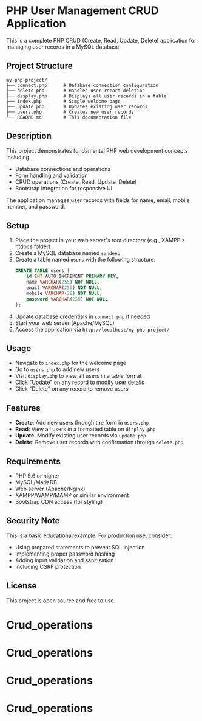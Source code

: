 # PHP User Management CRUD Application

This is a complete PHP CRUD (Create, Read, Update, Delete) application for managing user records in a MySQL database.

## Project Structure

```
my-php-project/
├── connect.php      # Database connection configuration
├── delete.php       # Handles user record deletion
├── display.php      # Displays all user records in a table
├── index.php        # Simple welcome page
├── update.php       # Updates existing user records
├── users.php        # Creates new user records
└── README.md        # This documentation file
```

## Description

This project demonstrates fundamental PHP web development concepts including:
- Database connections and operations
- Form handling and validation
- CRUD operations (Create, Read, Update, Delete)
- Bootstrap integration for responsive UI

The application manages user records with fields for name, email, mobile number, and password.

## Setup

1. Place the project in your web server's root directory (e.g., XAMPP's htdocs folder)
2. Create a MySQL database named `sandeep`
3. Create a table named `users` with the following structure:
   ```sql
   CREATE TABLE users (
       id INT AUTO_INCREMENT PRIMARY KEY,
       name VARCHAR(255) NOT NULL,
       email VARCHAR(255) NOT NULL,
       mobile VARCHAR(20) NOT NULL,
       password VARCHAR(255) NOT NULL
   );
   ```
4. Update database credentials in `connect.php` if needed
5. Start your web server (Apache/MySQL)
6. Access the application via `http://localhost/my-php-project/`

## Usage

- Navigate to `index.php` for the welcome page
- Go to `users.php` to add new users
- Visit `display.php` to view all users in a table format
- Click "Update" on any record to modify user details
- Click "Delete" on any record to remove users

## Features

- **Create**: Add new users through the form in `users.php`
- **Read**: View all users in a formatted table on `display.php`
- **Update**: Modify existing user records via `update.php`
- **Delete**: Remove user records with confirmation through `delete.php`

## Requirements

- PHP 5.6 or higher
- MySQL/MariaDB
- Web server (Apache/Nginx)
- XAMPP/WAMP/MAMP or similar environment
- Bootstrap CDN access (for styling)

## Security Note

This is a basic educational example. For production use, consider:
- Using prepared statements to prevent SQL injection
- Implementing proper password hashing
- Adding input validation and sanitization
- Including CSRF protection

## License

This project is open source and free to use.
# Crud_operations
# Crud_operations
# Crud_operations
# Crud_operations
